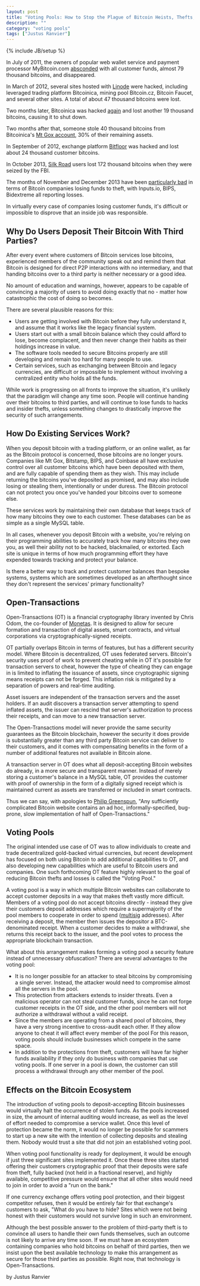 ```yaml
---
layout: post
title: "Voting Pools: How to Stop the Plague of Bitcoin Heists, Thefts, Hacks, Scams, and Losses"
description: ""
category: "voting pools"
tags: ["Justus Ranvier"]
---
```

{% include JB/setup %}

In July of 2011, the owners of popular web wallet service and payment processor MyBitcoin.com [absconded](http://www.reddit.com/r/Bitcoin/comments/k08a8/has_bruce_wagner_pulled_off_the_biggest_financial/) with all customer funds, almost 79 thousand bitcoins, and disappeared.

In March of 2012, several sites hosted with [Linode](http://arstechnica.com/business/2012/03/bitcoins-worth-228000-stolen-from-customers-of-hacked-webhost/)&nbsp;were hacked, including leveraged trading platform Bitcoinica, mining pool Bitcoin.cz, Bitcoin Faucet, and several other sites. A total of about 47 thousand bitcoins were lost.

Two months later, Bitcoinica was hacked [again](http://www.pcworld.com/article/255595/hackers_break_into_bitcoin_exchange_site_bitcoinica_steal_90000_in_bitcoins.html) and lost another 19 thousand bitcoins, causing it to shut down.

Two months after that, someone stole 40 thousand bitcoins from Bitcoinica's [Mt Gox account](https://bitcointalk.org/index.php?topic=93074), 30% of their remaining assets.

In September of 2012, exchange platform [Bitfloor](http://bitcoinmagazine.com/2139/bitfloor-hacked-250000-missing/) was hacked and lost about 24 thousand customer bitcoins.

In October 2013, [Silk Road](http://www.forbes.com/sites/andygreenberg/2013/10/25/fbi-says-its-seized-20-million-in-bitcoins-from-ross-ulbricht-alleged-owner-of-silk-road/) users lost 172 thousand bitcoins when they were seized by the FBI.

The months of November and December 2013 have been [particularly bad](http://www.dailymail.co.uk/sciencetech/article-2516024/Bitcoin-thefts-soar-online-criminals-target-easy-payday-currencys-value-quadruples-space-weeks.html) in terms of Bitcoin companies losing funds to theft, with Inputs.io, BIPS, Bidextreme all reporting losses.

In virtually every case of companies losing customer funds, it's difficult or impossible to disprove that an inside job was responsible.

<!--more-->

## Why Do Users Deposit Their Bitcoin With Third Parties?

After every event where customers of Bitcoin services lose bitcoins, experienced members of the community speak out and remind them that Bitcoin is designed for direct P2P interactions with no intermediary, and that handing bitcoins over to a third party is neither necessary or a good idea.

No amount of education and warnings, however, appears to be capable of convincing a majority of users to avoid doing exactly that no - matter how catastrophic the cost of doing so becomes.

There are several plausible reasons for this:

*   Users are getting involved with Bitcoin before they fully understand it, and assume that it works like the legacy financial system.
*   Users start out with a small bitcoin balance which they could afford to lose, become complacent, and then never change their habits as their holdings increase in value.
*   The software tools needed to secure Bitcoins properly are still developing and remain too hard for many people to use.
*   Certain services, such as exchanging between Bitcoin and legacy currencies, are difficult or impossible to implement without involving a centralized entity who holds all the funds.

While work is progressing on all fronts to improve the situation, it's unlikely that the paradigm will change any time soon. People will continue handing over their bitcoins to third parties, and will continue to lose funds to hacks and insider thefts, unless something changes to drastically improve the security of such arrangements.


## How Do Existing Services Work?

When you deposit bitcoin with a trading platform, or an online wallet, as far as the Bitcoin protocol is concerned, those bitcoins are no longer yours. Companies like Mt Gox, Bitstamp, BIPS, and Coinbase all have exclusive control over all customer bitcoins which have been deposited with them, and are fully capable of spending them as they wish. This may include returning the bitcoins you've deposited as promised, and may also include losing or stealing them, intentionally or under duress. The Bitcoin protocol can not protect you once you've handed your bitcoins over to someone else.

These services work by maintaining their own database that keeps track of how many bitcoins they owe to each customer. These databases can be as simple as a single MySQL table.

In all cases, whenever you deposit Bitcoin with a website, you're relying on their programming abilities to accurately track how many bitcoins they owe you, as well their ability not to be hacked, blackmailed, or extorted. Each site is unique in terms of how much programming effort they have expended towards tracking and protect your balance.

Is there a better way to track and protect customer balances than bespoke systems, systems which are sometimes developed as an afterthought since they don't represent the services' primary functionality?

## Open-Transactions

Open-Transactions (OT) is a financial cryptography library invented by Chris Odom, the co-founder of [Monetas](http://monetas.net/). It is designed to allow for secure formation and transaction of digital assets, smart contracts, and virtual corporations via cryptographically-signed receipts.

OT partially overlaps Bitcoin in terms of features, but has a different security model. Where Bitcoin is decentralized, OT uses federated servers. Bitcoin's security uses proof of work to prevent cheating while in OT it's possible for transaction servers to cheat, however the type of cheating they can engage in is limited to inflating the issuance of assets, since cryptographic signing means receipts can not be forged. This inflation risk is mitigated by a separation of powers and real-time auditing.

Asset issuers are independent of the transaction servers and the asset holders. If an audit discovers a transaction server attempting to spend inflated assets, the issuer can rescind that server's authorization to process their receipts, and can move to a new transaction server.

The Open-Transactions model will never provide the same security guarantees as the Bitcoin blockchain, however the security it does provide is substantially greater than any third party Bitcoin service can deliver to their customers, and it comes with compensating benefits in the form of a number of additional features not available in Bitcoin alone.

A transaction server in OT does what all deposit-accepting Bitcoin websites do already, in a more secure and transparent manner. Instead of merely storing a customer's balance in a MySQL table, OT provides the customer with proof of ownership in the form of a digitally signed receipt which is maintained current as assets are transferred or included in smart contracts.

Thus we can say, with apologies to [Philip Greenspun](https://en.wikipedia.org/wiki/Greenspun%27s_Tenth_Rule), "Any sufficiently complicated Bitcoin website contains an ad hoc, informally-specified, bug-prone, slow implementation of half of Open-Transactions."

## Voting Pools

The original intended use case of OT was to allow individuals to create and trade decentralized gold-backed virtual currencies, but recent development has focused on both using Bitcoin to add additional capabilities to OT, and also developing new capabilities which are useful to Bitcoin users and companies. One such forthcoming OT feature highly relevant to the goal of reducing Bitcoin thefts and losses is called the "Voting Pool."

A voting pool is a way in which multiple Bitcoin websites can collaborate to accept customer deposits in a way that makes theft vastly more difficult. Members of a voting pool do not accept bitcoins directly - instead they give their customers deposit addresses which require a supermajority of the pool members to cooperate in order to spend ([multisig](http://bitcoin.stackexchange.com/questions/3718/what-are-multi-signature-transactions) addresses). After receiving a deposit, the member then issues the depositor a BTC-denominated receipt. When a customer decides to make a withdrawal, she returns this receipt back to the issuer, and the pool votes to process the appropriate blockchain transaction.

What about this arrangement makes forming a voting pool a security feature instead of unnecessary obfuscation? There are several advantages to the voting pool:

*   It is no longer possible for an attacker to steal bitcoins by compromising a single server. Instead, the attacker would need to compromise almost all the servers in the pool.
*   This protection from attackers extends to insider threats. Even a malicious operator can not steal customer funds, since he can not forge customer receipts in the OT side, and the other pool members will not authorize a withdrawal without a valid receipt.
*   Since the members are operating from a shared pool of bitcoins, they have a very strong incentive to cross-audit each other. If they allow anyone to cheat it will affect every member of the pool For this reason, voting pools should include businesses which compete in the same space.
*   In addition to the protections from theft, customers will have far higher funds availability if they only do business with companies that use voting pools. If one server in a pool is down, the customer can still process a withdrawal through any other member of the pool.


## Effects on the Bitcoin Ecosystem

The introduction of voting pools to deposit-accepting Bitcoin businesses would virtually halt the occurrence of stolen funds. As the pools increased in size, the amount of internal auditing would increase, as well as the level of effort needed to compromise a service wallet. Once this level of protection became the norm, it would no longer be possible for scammers to start up a new site with the intention of collecting deposits and stealing them. Nobody would trust a site that did not join an established voting pool.

When voting pool functionality is ready for deployment, it would be enough if just three significant sites implemented it. Once these three sites started offering their customers cryptographic proof that their deposits were safe from theft, fully backed (not held in a fractional reserve), and highly available, competitive pressure would ensure that all other sites would need to join in order to avoid a "run on the bank."

If one currency exchange offers voting pool protection, and their biggest competitor refuses, then it would be entirely fair for that exchange's customers to ask, "What do you have to hide? Sites which were not being honest with their customers would not survive long in such an environment.

Although the best possible answer to the problem of third-party theft is to convince all users to handle their own funds themselves, such an outcome is not likely to arrive any time soon. If we must have an ecosystem containing companies who hold bitcoins on behalf of third parties, then we insist upon the best available technology to make this arrangement as secure for those third parties as possible. Right now, that technology is Open-Transactions.

by Justus Ranvier